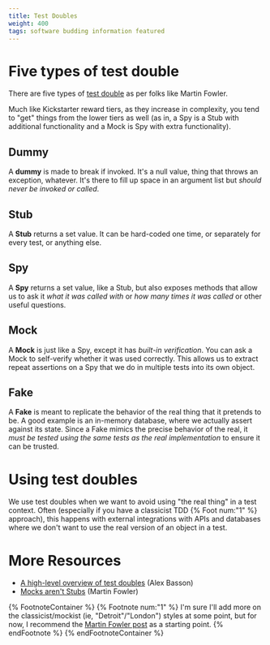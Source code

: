```yaml
---
title: Test Doubles
weight: 400
tags: software budding information featured
---
```


# Five types of test double
There are five types of [test double](https://martinfowler.com/bliki/TestDouble.html) as per folks like Martin Fowler.

Much like Kickstarter reward tiers, as they increase in complexity, you tend to "get" things from the lower tiers as well (as in, a Spy is a Stub with additional functionality and a Mock is Spy with extra functionality).

## Dummy
A **dummy** is made to break if invoked. It's a null value, thing that throws an exception, whatever. It's there to fill up space in an argument list but *should never be invoked or called*.

## Stub
A **Stub** returns a set value. It can be hard-coded one time, or separately for every test, or anything else.

## Spy
A **Spy** returns a set value, like a Stub, but also exposes methods that allow us to ask it *what it was called with* or *how many times it was called* or other useful questions.

## Mock
A **Mock** is just like a Spy, except it has *built-in verification*. You can ask a Mock to self-verify whether it was used correctly. This allows us to extract repeat assertions on a Spy that we do in multiple tests into its own object.

## Fake
A **Fake** is meant to replicate the behavior of the real thing that it pretends to be. A good example is an in-memory database, where we actually assert against its state. Since a Fake mimics the precise behavior of the real, it *must be tested using the same tests as the real implementation* to ensure it can be trusted.

# Using test doubles
We use test doubles when we want to avoid using "the real thing" in a test context. Often (especially if you have a classicist TDD {% Foot num:"1" %} approach), this happens with external integrations with APIs and databases where we don't want to use the real version of an object in a test.

# More Resources
- [A high-level overview of test doubles](https://github.com/alexbasson/test-doubles) (Alex Basson)
- [Mocks aren't Stubs](https://martinfowler.com/articles/mocksArentStubs.html) (Martin Fowler)

{% FootnoteContainer %}
    {% Footnote num:"1" %}
        I'm sure I'll add more on the classicist/mockist (ie, "Detroit"/"London") styles at some point, but for now, I recommend the <a href="https://martinfowler.com/articles/mocksArentStubs.html">Martin Fowler post</a> as a starting point.
    {% endFootnote %}
{% endFootnoteContainer %}